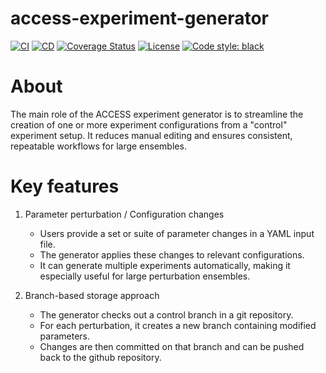 # access-experiment-generator

[![CI](https://github.com/ACCESS-NRI/access-experiment-generator/actions/workflows/ci.yml/badge.svg)](https://github.com/ACCESS-NRI/access-experiment-generator/actions/workflows/ci.yml)
[![CD](https://github.com/ACCESS-NRI/access-experiment-generator/actions/workflows/cd.yml/badge.svg)](https://github.com/ACCESS-NRI/access-experiment-generator/actions/workflows/cd.yml)
[![Coverage Status](https://codecov.io/gh/ACCESS-NRI/access-experiment-generator/branch/main/graph/badge.svg)](https://codecov.io/gh/ACCESS-NRI/access-experiment-generator)
[![License](https://img.shields.io/badge/license-Apache%202.0-blue?style=flat-square)](https://opensource.org/license/apache-2-0) 
[![Code style: black](https://img.shields.io/badge/code%20style-black-000000.svg)](https://github.com/psf/black)


# About
The main role of the ACCESS experiment generator is to streamline the creation of one or more experiment configurations from a "control" experiment setup. It reduces manual editing and ensures consistent, repeatable workflows for large ensembles. 

# Key features
1. Parameter perturbation / Configuration changes
    - Users provide a set or suite of parameter changes in a YAML input file.
    - The generator applies these changes to relevant configurations.
    - It can generate multiple experiments automatically, making it especially useful for large perturbation ensembles.

2. Branch-based storage approach
    - The generator checks out a control branch in a git repository.
    - For each perturbation, it creates a new branch containing modified parameters.
    - Changes are then committed on that branch and can be pushed back to the github repository.
